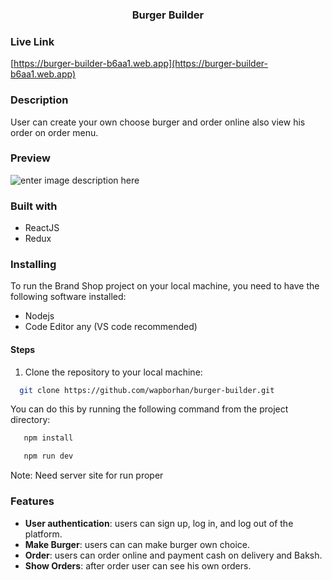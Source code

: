 
<h3 align="center">Burger Builder</h3>

### Live Link

[https://burger-builder-b6aa1.web.app](https://burger-builder-b6aa1.web.app)

### Description

User can create your own choose burger and order online also view his order on order menu.

###  Preview
![enter image description here](https://c8.alamy.com/comp/2H2YHD7/dasd-concept-with-computer-motherboard-dasd-text-written-on-technology-motherboard-digital-technology-background-dasd-with-printed-circuit-board-and-2H2YHD7.jpg)

### Built with

- ReactJS
- Redux


### Installing

To run the Brand Shop project on your local machine, you need to have the following software installed:

- Nodejs
- Code Editor any (VS code recommended)

#### Steps

1. Clone the repository to your local machine:

```bash
  git clone https://github.com/wapborhan/burger-builder.git
```

You can do this by running the following command from the project directory:

```bash
   npm install
```

```bash
   npm run dev
```

Note: Need server site for run proper

### Features

- **User authentication**: users can sign up, log in, and log out of the platform.
- **Make Burger**: users can can make burger own choice.
- **Order**: users can order online and payment cash on delivery and Baksh.
- **Show Orders**: after order user can see his own orders.

